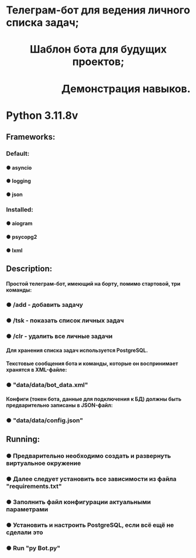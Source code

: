 <h1 align="left">Телеграм-бот для ведения личного списка задач;
  <h1 align="center">Шаблон бота для будущих проектов;
    <h1 align="right">Демонстрация навыков.
      
<h1 align="left">Python 3.11.8v
  
<h2 align="left">Frameworks:
  
  <h3 align="left">Default:
  <h4 align="left">● asyncio
  <h4 align="left">● logging
  <h4 align="left">● json
    
  <h3 align="left">Installed:
  <h4 align="left">● aiogram
  <h4 align="left">● psycopg2
  <h4 align="left">● lxml
    
<h2 align="left">Description:
<h4 align="left">Простой телеграм-бот, имеющий на борту, помимо стартовой, три команды:
  <h3 align="left">● /add - добавить задачу
  <h3 align="left">● /tsk - показать список личных задач
  <h3 align="left">● /clr - удалить все личные задачи
    
<h4 align="left">Для хранения списка задач используется PostgreSQL.
  
<h4 align="left">Текстовые сообщения бота и команды, которые он воспринимает хранятся в XML-файле:
  <h3 align="left">● "data/data/bot_data.xml"
    
<h4 align="left">Конфиги (токен бота, данные для подключения к БД) должны быть предварительно записаны в JSON-файл:
  <h3 align="left">● "data/data/config.json"

<h2 align="left">Running:
  <h3 align="left">● Предварительно необходимо создать и развернуть виртуальное окружение
  <h3 align="left">● Далее следует установить все зависимости из файла "requirements.txt"
  <h3 align="left">● Заполнить файл конфигурации актуальными параметрами
  <h3 align="left">● Установить и настроить PostgreSQL, если всё ещё не сделали это
  <h3 align="left">● Run "py Bot.py"
